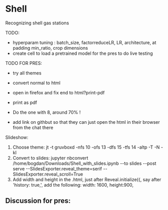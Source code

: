 # Shell
Recognizing shell gas stations

TODO:
- hyperparam tuning : batch_size, factorreduceLR, LR, architecture, at padding min_ratio, crop dimensions
- create cell to load a pretrained model for the pres to do live testing

TODO FOR PRES:
- try all themes
- convert normal to html
- open in firefox and fix end to html?print-pdf
- print as pdf

- Do the one with 8, around 70% !
- add link on githbut so that they can just open the html in their browser from the chat there

Slideshow:
1) Choose theme: 
jt -t gruvboxd -nfs 10 -ofs 13 -dfs 15 -tfs 14 -altp -T -N -kl
2) Convert to slides:
jupyter nbconvert /home/bogdan/Downloads/Shell_with_slides.ipynb --to slides --post serve --SlidesExporter.reveal_theme=serif --SlidesExporter.reveal_scroll=True
3) Add width and height in the .html, just after Reveal.initialize({, say after 'history: true,', add the following: 
width: 1600, height:900,

Discussion for pres:
- 

